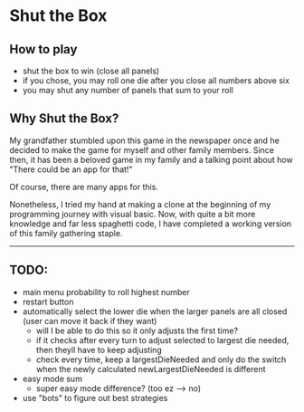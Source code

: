 # Shut the Box

## How to play
- shut the box to win (close all panels)
- if you chose, you may roll one die after you close all numbers above six
- you may shut any number of panels that sum to your roll

## Why Shut the Box?
My grandfather stumbled upon this game in the newspaper once and he decided to make the game for myself and other family members. Since then, it has been a beloved game in my family and a talking point about how "There could be an app for that!"

Of course, there are many apps for this.

Nonetheless, I tried my hand at making a clone at the beginning of my programming journey with visual basic. Now, with quite a bit more knowledge and far less spaghetti code, I have completed a working version of this family gathering staple.

---
## TODO:
- main menu probability to roll highest number
- restart button
- automatically select the lower die when the larger panels are all closed (user can move it back if they want)
    - will I be able to do this so it only adjusts the first time?
    - if it checks after every turn to adjust selected to largest die needed, then theyll have to keep adjusting
    - check every time, keep a largestDieNeeded and only do the switch when the newly calculated newLargestDieNeeded is different
- easy mode sum
    - super easy mode difference? (too ez --> no)
- use "bots" to figure out best strategies